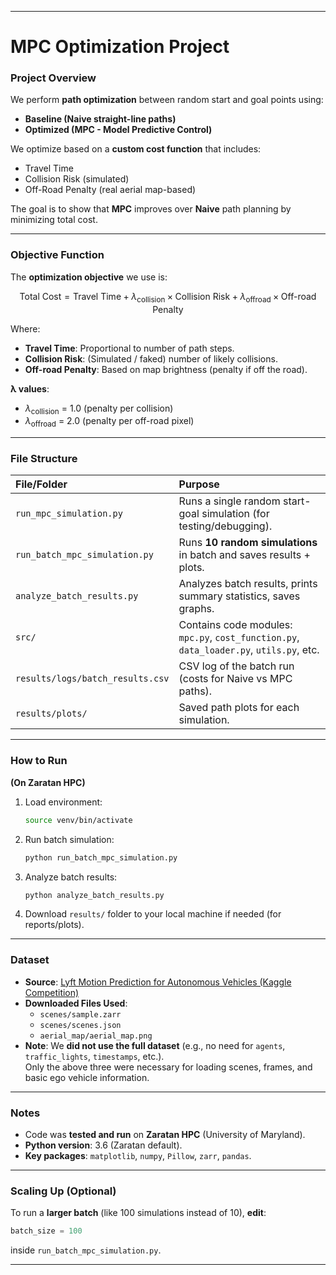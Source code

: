 
---

# MPC Optimization Project

### Project Overview
We perform **path optimization** between random start and goal points using:
- **Baseline (Naive straight-line paths)**
- **Optimized (MPC - Model Predictive Control)**

We optimize based on a **custom cost function** that includes:
- Travel Time
- Collision Risk (simulated)
- Off-Road Penalty (real aerial map-based)

The goal is to show that **MPC** improves over **Naive** path planning by minimizing total cost.

---

### Objective Function

The **optimization objective** we use is:

$$
\text{Total Cost} = \text{Travel Time} + \lambda_{\text{collision}} \times \text{Collision Risk} + \lambda_{\text{offroad}} \times \text{Off-road Penalty}
$$

Where:
- **Travel Time**: Proportional to number of path steps.
- **Collision Risk**: (Simulated / faked) number of likely collisions.
- **Off-road Penalty**: Based on map brightness (penalty if off the road).

**λ values**:
- $\lambda_{\text{collision}}$ = 1.0 (penalty per collision)
- $\lambda_{\text{offroad}}$ = 2.0 (penalty per off-road pixel)

---

### File Structure
| File/Folder | Purpose |
|:------------|:--------|
| `run_mpc_simulation.py` | Runs a single random start-goal simulation (for testing/debugging). |
| `run_batch_mpc_simulation.py` | Runs **10 random simulations** in batch and saves results + plots. |
| `analyze_batch_results.py` | Analyzes batch results, prints summary statistics, saves graphs. |
| `src/` | Contains code modules: `mpc.py`, `cost_function.py`, `data_loader.py`, `utils.py`, etc. |
| `results/logs/batch_results.csv` | CSV log of the batch run (costs for Naive vs MPC paths). |
| `results/plots/` | Saved path plots for each simulation. |

---

### How to Run
**(On Zaratan HPC)**

1. Load environment:
    ```bash
    source venv/bin/activate
    ```

2. Run batch simulation:
    ```bash
    python run_batch_mpc_simulation.py
    ```

3. Analyze batch results:
    ```bash
    python analyze_batch_results.py
    ```

4. Download `results/` folder to your local machine if needed (for reports/plots).

---

### Dataset
- **Source**: [Lyft Motion Prediction for Autonomous Vehicles (Kaggle Competition)](https://www.kaggle.com/competitions/lyft-motion-prediction-autonomous-vehicles/data)
- **Downloaded Files Used**:
  - `scenes/sample.zarr`
  - `scenes/scenes.json`
  - `aerial_map/aerial_map.png`
- **Note**: We **did not use the full dataset** (e.g., no need for `agents`, `traffic_lights`, `timestamps`, etc.).  
  Only the above three were necessary for loading scenes, frames, and basic ego vehicle information.

---

### Notes
- Code was **tested and run** on **Zaratan HPC** (University of Maryland).
- **Python version**: 3.6 (Zaratan default).
- **Key packages**: `matplotlib`, `numpy`, `Pillow`, `zarr`, `pandas`.

---

### Scaling Up (Optional)
To run a **larger batch** (like 100 simulations instead of 10), **edit**:
```python
batch_size = 100
```
inside `run_batch_mpc_simulation.py`.

---

